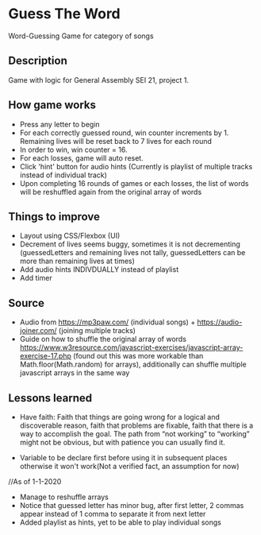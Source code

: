 # Guess The Word

Word-Guessing Game for category of songs

## Description

Game with logic for General Assembly SEI 21, project 1.

## How game works

- Press any letter to begin
- For each correctly guessed round, win counter increments by 1. Remaining lives will be reset back to 7 lives for each round
- In order to win, win counter = 16.
- For each losses, game will auto reset.
- Click 'hint' button for audio hints (Currently is playlist of multiple tracks instead of individual track)
- Upon completing 16 rounds of games or each losses, the list of words will be reshuffled again from the original array of words

## Things to improve

- Layout using CSS/Flexbox (UI)
- Decrement of lives seems buggy, sometimes it is not decrementing (guessedLetters and remaining lives not tally, guessedLetters can be more than remaining lives at times)
- Add audio hints INDIVDUALLY instead of playlist
- Add timer

## Source

- Audio from https://mp3paw.com/ (individual songs) + https://audio-joiner.com/ (joining multiple tracks)
- Guide on how to shuffle the original array of words https://www.w3resource.com/javascript-exercises/javascript-array-exercise-17.php (found out this was more workable than Math.floor(Math.random) for arrays), additionally can shuffle multiple javascript arrays in the same way

## Lessons learned

- Have faith: Faith that things are going wrong for a logical and discoverable reason, faith that problems are fixable, faith that there is a way to accomplish the goal. The path from “not working” to “working” might not be obvious, but with patience you can usually find it.

- Variable to be declare first before using it in subsequent places otherwise it won't work(Not a verified fact, an assumption for now) 

//As of 1-1-2020
- Manage to reshuffle arrays
- Notice that guessed letter has minor bug, after first letter, 2 commas appear instead of 1 comma to separate it from next letter
- Added playlist as hints, yet to be able to play individual songs 
